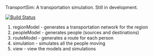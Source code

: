 TransportSim: A transportation simulation. Still in development.

[![Build Status](https://travis-ci.org/davidbailey/TransportSim.svg?branch=master)](https://travis-ci.org/davidbailey/TransportSim)


1. regionModel      - generates a transportation network for the region
2. peopleModel      - generates people (sources and destinations)
3. routeModel       - generates a route for each person
4. simulation       - simulates all the people moving
5. view             - view the models and simulations

